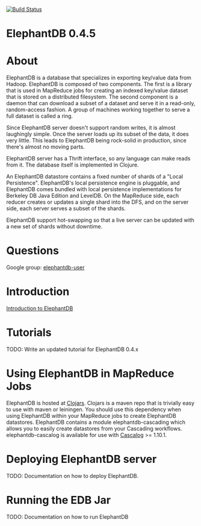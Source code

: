 [![Build Status](https://travis-ci.org/nathanmarz/elephantdb.png?branch=develop)](https://travis-ci.org/nathanmarz/elephantdb)

# ElephantDB 0.4.5

# About

ElephantDB is a database that specializes in exporting key/value data
from Hadoop. ElephantDB is composed of two components. The first is a
library that is used in MapReduce jobs for creating an indexed
key/value dataset that is stored on a distributed filesystem. The
second component is a daemon that can download a subset of a dataset
and serve it in a read-only, random-access fashion. A group of
machines working together to serve a full dataset is called a ring.

Since ElephantDB server doesn't support random writes, it is almost
laughingly simple. Once the server loads up its subset of the data, it
does very little. This leads to ElephantDB being rock-solid in
production, since there's almost no moving parts.

ElephantDB server has a Thrift interface, so any language can make
reads from it. The database itself is implemented in Clojure.

An ElephantDB datastore contains a fixed number of shards of a "Local
Persistence". ElephantDB's local persistence engine is pluggable, and
ElephantDB comes bundled with local persistence implementations for
Berkeley DB Java Edition and LevelDB. On the MapReduce side, each
reducer creates or updates a single shard into the DFS, and on the
server side, each server serves a subset of the shards.

ElephantDB support hot-swapping so that a live server can be updated
with a new set of shards without downtime.

# Questions

Google group: [elephantdb-user](http://groups.google.com/group/elephantdb-user)

# Introduction

[Introduction to ElephantDB](https://speakerdeck.com/sorenmacbeth/introduction-to-elephantdb)

# Tutorials

TODO: Write an updated tutorial for ElephantDB 0.4.x

# Using ElephantDB in MapReduce Jobs

ElephantDB is hosted at [Clojars](http://clojars.org/elephantdb).
Clojars is a maven repo that is trivially easy to use with maven or
leiningen. You should use this dependency when using ElephantDB within
your MapReduce jobs to create ElephantDB datastores. ElephantDB
contains a module elephantdb-cascading which allows you to easily create
datastores from your Cascading workflows. elephantdb-cascalog is available
for use with [Cascalog](http://github.com/nathanmarz/cascalog) >= 1.10.1.

# Deploying ElephantDB server

TODO: Documentation on how to deploy ElephantDB.

# Running the EDB Jar

TODO: Documentation on how to run ElephantDB
